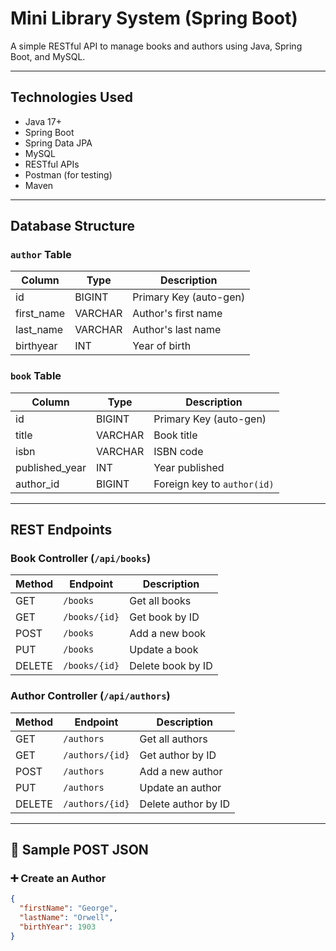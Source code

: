# Mini Library System (Spring Boot)

A simple RESTful API to manage books and authors using Java, Spring Boot, and MySQL.

---

## Technologies Used

- Java 17+
- Spring Boot
- Spring Data JPA
- MySQL
- RESTful APIs
- Postman (for testing)
- Maven

---

##  Database Structure

### `author` Table
| Column     | Type     | Description             |
|------------|----------|-------------------------|
| id         | BIGINT   | Primary Key (auto-gen)  |
| first_name | VARCHAR  | Author's first name     |
| last_name  | VARCHAR  | Author's last name      |
| birthyear  | INT      | Year of birth           |

### `book` Table
| Column         | Type     | Description                        |
|----------------|----------|------------------------------------|
| id             | BIGINT   | Primary Key (auto-gen)             |
| title          | VARCHAR  | Book title                         |
| isbn           | VARCHAR  | ISBN code                          |
| published_year | INT      | Year published                     |
| author_id      | BIGINT   | Foreign key to `author(id)`        |

---

## REST Endpoints

###  Book Controller (`/api/books`)

| Method | Endpoint            | Description         |
|--------|---------------------|---------------------|
| GET    | `/books`            | Get all books       |
| GET    | `/books/{id}`       | Get book by ID      |
| POST   | `/books`            | Add a new book      |
| PUT    | `/books`            | Update a book       |
| DELETE | `/books/{id}`       | Delete book by ID   |

### Author Controller (`/api/authors`)

| Method | Endpoint            | Description           |
|--------|---------------------|-----------------------|
| GET    | `/authors`          | Get all authors       |
| GET    | `/authors/{id}`     | Get author by ID      |
| POST   | `/authors`          | Add a new author      |
| PUT    | `/authors`          | Update an author      |
| DELETE | `/authors/{id}`     | Delete author by ID   |

---

## 🧪 Sample POST JSON

### ➕ Create an Author
```json
{
  "firstName": "George",
  "lastName": "Orwell",
  "birthYear": 1903
}
